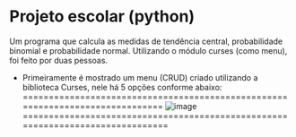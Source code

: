 # Projeto escolar (python)
Um programa que calcula as medidas de tendência central, probabilidade binomial e probabilidade normal. Utilizando o módulo curses (como menu), foi feito por duas pessoas.

- Primeiramente é mostrado um menu (CRUD) criado utilizando a biblioteca Curses, nele há 5 opções conforme abaixo:
==============================================================================
![image](https://github.com/vagnero/SchoolProject/assets/37276509/112948df-f143-41ca-9727-9f86bfbb89e3)
===============================================================================
